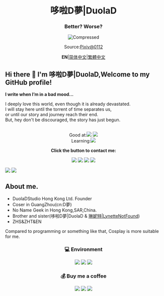 <div align="center">
  <h1 class="header">哆啦D夢|DuolaD</h1>
  <h3>
    Better? Worse?
  </h3>

![Compressed](Readme.md-image/Compressed.png)

Source:[Pixiv@0112](https://www.pixiv.net/artworks/118882386) 

**EN**|[简体中文](Readme.Chinese_Simplified.md)|[繁體中文](Readme.Chinese_Traditional.md)  

</div>

## Hi there 👋 I'm 哆啦D夢|DuolaD,Welcome to my GitHub profile!

**I write when I’m in a bad mood...**

I deeply love this world, even though it is already devastated.  
I will stay here until the torrent of time separates us,  
or until our story and journey reach their end.  
But, hey don't be discouraged, the story has just begun.  

## 

<div align="center">Good at:<a href="https://www.python.org/"><img src="https://img.shields.io/badge/Python-EE4C2C.svg?logo=Python" /></a> <a href="https://cplusplus.com/"><img src="https://img.shields.io/badge/C++-00599C.svg?logo=cplusplus" /></a>

<div align="center">Learning:<a href="https://unity.com/"><img src="https://img.shields.io/badge/Unity-000000.svg?logo=Unity"/></a>

 **Click the button to contact me:**
  
<div align="center"><p><span ><a href="https://discordapp.com/users/960705009866137631"><img src="https://img.shields.io/badge/Discord-FFFFFF.svg?logo=discord" /></a> <a href="https://www.douyin.com/user/MS4wLjABAAAAGUohNGixQiCHKSoHJy0Ae6WS3R7pMd7lSfi5O4A9zH7gdcEd4JEX787i-RFNH257"><img src="https://img.shields.io/badge/抖音-000000.svg?logo=tiktok" /></a> <a href="https://t.me/GitHub_DuolaD"><img src="https://img.shields.io/badge/Telegram-26A5E4.svg?logo=telegram" /></a> <a href="https://qm.qq.com/q/njKy8OrUU8"><img src="https://img.shields.io/badge/QQ-EB1923.svg?logo=tencentqq" /> </span></p></a>

<div align="left">

<a href="#">
  <a><img src="https://stats.deeptrain.net/user/DuolaD?theme=light"/></a>
  <a><img src="https://github-readme-stats.vercel.app/api?username=DuolaD&include_all_commits=true&show_icons=true&theme=buefy&count_private=true&hide_border=true" /></a>
</a>

<div align="left">

## About me.  
- DuolaDStudio Hong Kong Ltd. Founder
- Coser in GuangZhou(cn:D夢)
- No Name Geek in Hong Kong,SAR,China.
- Brother and sister(哆啦D夢|DuolaD & [琳妮特|LynetteNotFound](https://github.com/LynetteNotFound))
- ZHS&ZHT&EN

Compared to programming or something like that, Cosplay is more suitable for me.

<div align="center">

### 💻 Environment 

<a href="#">
  <a href="https://www.microsoft.com/windows"><img src="https://img.shields.io/badge/Windows-00BBFF?style=flat-square&logo=Windows&logoColor=FFFFFF&labelColor=00BBFF"/></a>
  <a href="https://www.apple.com/ios"><img src="https://img.shields.io/badge/Apple-000000?style=flat-square&logo=Apple&logoColor=FFFFFF&labelColor=000000"/></a>
  <a href="https://www.android.com/android-14/"><img src="https://img.shields.io/badge/Android-00C000?style=flat-square&logo=android&logoColor=FFFFFF&labelColor=00C000"/></a>
</a>

### 💰 Buy me a coffee 

<div align="center"><p> <a href="https://www.paypal.com/paypalme/Dmou114514233"><img src="https://img.shields.io/badge/PayPal-003087.svg?logo=paypal" /></a> <a href="WechatDonateCode.JPG"><img src="https://img.shields.io/badge/Wechat_Pay-07C160.svg?logo=wechat&logoColor=white" /></a> <a href="AirPayDonateCode.png"><img src="https://img.shields.io/badge/Alipay-1677FF.svg?logo=alipay&logoColor=white" /> </span></p></a>
